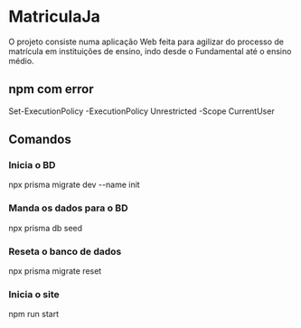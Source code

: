 # MatriculaJa
O projeto consiste numa aplicação Web feita para agilizar do processo de matrícula em instituições de ensino, indo desde o Fundamental até o ensino médio.

## npm com error
 Set-ExecutionPolicy -ExecutionPolicy Unrestricted -Scope CurrentUser

## Comandos

### Inicia o BD
  npx prisma migrate dev --name init

### Manda os dados para o BD
  npx prisma db seed

### Reseta o banco de dados
  npx prisma migrate reset

### Inicia o site
  npm run start